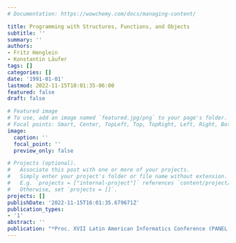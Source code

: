 ```yaml
---
# Documentation: https://wowchemy.com/docs/managing-content/

title: Programming with Structures, Functions, and Objects
subtitle: ''
summary: ''
authors:
- Fritz Henglein
- Konstantin Läufer
tags: []
categories: []
date: '1991-01-01'
lastmod: 2022-11-15T10:01:35-06:00
featured: false
draft: false

# Featured image
# To use, add an image named `featured.jpg/png` to your page's folder.
# Focal points: Smart, Center, TopLeft, Top, TopRight, Left, Right, BottomLeft, Bottom, BottomRight.
image:
  caption: ''
  focal_point: ''
  preview_only: false

# Projects (optional).
#   Associate this post with one or more of your projects.
#   Simply enter your project's folder or file name without extension.
#   E.g. `projects = ["internal-project"]` references `content/project/deep-learning/index.md`.
#   Otherwise, set `projects = []`.
projects: []
publishDate: '2022-11-15T16:01:35.679671Z'
publication_types:
- '1'
abstract: ''
publication: "*Proc. XVII Latin American Informatics Conference (PANEL '91)*"
---
```

